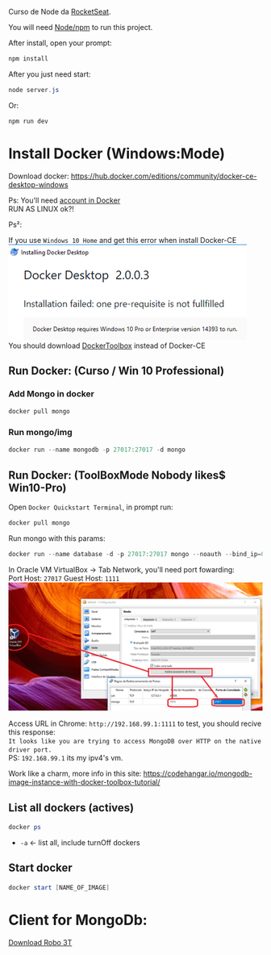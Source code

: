 Curso de Node da [RocketSeat](https://rocketseat.com.br/starter/curso-gratuito-nodejs). 

You will need [Node/npm](https://nodejs.org/en/download/) to run this project.

After install, open your prompt:

```PowerShell
npm install
```

After you just need start:
```PowerShell
node server.js
```
Or:
```PowerShell
npm run dev
```


# Install Docker (Windows:Mode)
Download docker:
https://hub.docker.com/editions/community/docker-ce-desktop-windows  

Ps: You'll need [account in Docker](https://hub.docker.com/signup)  
RUN AS LINUX ok?!



Ps²: 

If you use `Windows 10 Home` and get this error when install Docker-CE  
![Docker-Error](doc/docker_error.png)     
You should download [DockerToolbox](https://download.docker.com/win/stable/DockerToolbox.exe) instead of Docker-CE


## Run Docker: (Curso / Win 10 Professional)

### Add Mongo in docker
```PowerShell
docker pull mongo
```

### Run mongo/img
```PowerShell
docker run --name mongodb -p 27017:27017 -d mongo
```


## Run Docker: (ToolBoxMode Nobody likes$ Win10-Pro)

Open `Docker Quickstart Terminal`, in prompt run:
```PowerShell
docker pull mongo
```

Run mongo with this params:
```PowerShell
docker run --name database -d -p 27017:27017 mongo --noauth --bind_ip=0.0.0.0
```

In Oracle VM VirtualBox -> Tab Network, you'll need port fowarding:  
Port Host: `27017` 
Guest Host: `1111` 
![Port Foward](doc/port_fw.png) 


Access URL in Chrome: `http://192.168.99.1:1111` to test, you should recive this response:  
`It looks like you are trying to access MongoDB over HTTP on the native driver port.`  
PS: `192.168.99.1` its my ipv4's vm. 


Work like a charm, more info in this site:
https://codehangar.io/mongodb-image-instance-with-docker-toolbox-tutorial/


## List all dockers (actives)
```PowerShell
docker ps
```
* `-a` <- list all, include turnOff dockers 


## Start docker 
```PowerShell
docker start [NAME_OF_IMAGE]
```

# Client for MongoDb:
[Download Robo 3T](https://robomongo.org/download)  